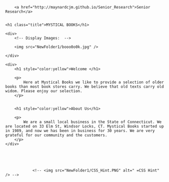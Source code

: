 <!doctype html>
<html>
<head>
    <meta charset="utf-8" />
    <!--<link rel="stylesheet" href="StyleSheet1.css" />-->

</head>

<body>
    <!-- Top Navigation Bar -->
    
        <a href="http://maynardcjm.github.io/Senior_Research">Senior Research</a>
  

    <h1 class="title">MYSTICAL BOOKS</h1>

    <div>
        <!-- Display Images:  -->
       
        <img src="NewFolder1/booo0o0k.jpg" />

    </div>
    
    <div>
        <h1 style="color:yellow">Welcome </h1>

        <p>
            Here at Mystical Books we like to provide a selection of older books than most book stores carry. We believe that old texts carry old widom. Please enjoy our selection.
        </p>
  

        <h1 style="color:yellow">About Us</h1>

        <p>
            We are a small local business in the State of Connecticut. We are located on 33 Elm St, Windsor Locks, CT. Mystical Books started up in 1989, and now we has been in business for 30 years. We are very grateful for our community and the customers.
        </p>
    </div>





                <!-- <img src="NewFolder1/CSS_Hint.PNG" alt=" =CSS Hint" /> -->




</body>
</html>
